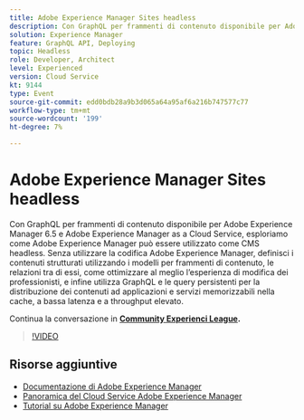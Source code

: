 ```yaml
---
title: Adobe Experience Manager Sites headless
description: Con GraphQL per frammenti di contenuto disponibile per Adobe Experience Manager 6.5 e Adobe Experience Manager as a Cloud Service, esploriamo come Adobe Experience Manager può essere utilizzato come CMS headless. Senza utilizzare la codifica Adobe Experience Manager, definisci i contenuti strutturati utilizzando i modelli per frammenti di contenuto, le relazioni tra di essi, come ottimizzare al meglio l’esperienza di modifica dei professionisti, e infine utilizza GraphQL e le query persistenti per la distribuzione dei contenuti ad applicazioni e servizi memorizzabili nella cache, a bassa latenza e a throughput elevato.
solution: Experience Manager
feature: GraphQL API, Deploying
topic: Headless
role: Developer, Architect
level: Experienced
version: Cloud Service
kt: 9144
type: Event
source-git-commit: edd0bdb28a9b3d065a64a95af6a216b747577c77
workflow-type: tm+mt
source-wordcount: '199'
ht-degree: 7%

---
```


# Adobe Experience Manager Sites headless

Con GraphQL per frammenti di contenuto disponibile per Adobe Experience Manager 6.5 e Adobe Experience Manager as a Cloud Service, esploriamo come Adobe Experience Manager può essere utilizzato come CMS headless. Senza utilizzare la codifica Adobe Experience Manager, definisci i contenuti strutturati utilizzando i modelli per frammenti di contenuto, le relazioni tra di essi, come ottimizzare al meglio l’esperienza di modifica dei professionisti, e infine utilizza GraphQL e le query persistenti per la distribuzione dei contenuti ad applicazioni e servizi memorizzabili nella cache, a bassa latenza e a throughput elevato.

Continua la conversazione in **[Community Experienci League](https://adobe.ly/39H5BWo).**

>[!VIDEO](https://video.tv.adobe.com/v/337576/?quality=12&learn=on&hidetitle=true)

## Risorse aggiuntive

- [Documentazione di Adobe Experience Manager ](https://experienceleague.adobe.com/docs/experience-manager-cloud-service.html?lang=it)
- [Panoramica del Cloud Service Adobe Experience Manager](https://experienceleague.adobe.com/docs/experience-manager-cloud-service/overview/home.html)
- [Tutorial su Adobe Experience Manager](https://experienceleague.adobe.com/docs/experience-manager-tutorials.html)
